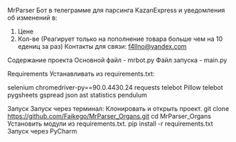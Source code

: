 MrParser
Бот в телеграмме для парсинга KazanExpress и уведомления об изменений в:
1. Цене
2. Кол-ве (Реагирует только на пополнение товара больше чем на 10 едениц за раз)
Контакты для связи: f4llno@yandex.com

Содержание проекта
Основной файл - mrbot.py
Файл запуска - main.py

Requirements
Устанавливать из requirements.txt:

selenium
chromedriver-py==90.0.4430.24
requests
telebot
Pillow
telebot
pygsheets
gspread
json
ast
statistics
pendulum

Запуск
Запуск через терминал:
Клонировать и открыть проект.
git clone https://github.com/Faikego/MrParser_Organs.git
cd MrParser_Organs
Установить модули из requirements.txt.
pip install -r requirements.txt 
Запуск через PyCharm
